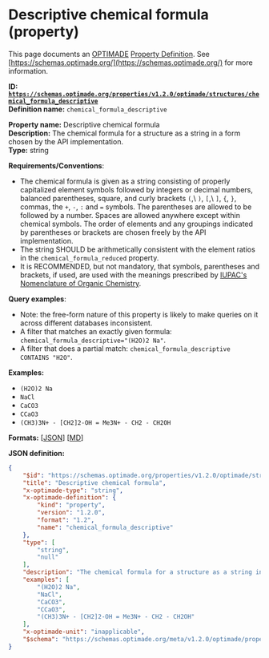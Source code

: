 # Descriptive chemical formula (property)
This page documents an [OPTIMADE](https://www.optimade.org/) [Property Definition](https://schemas.optimade.org/#definitions). See [https://schemas.optimade.org/](https://schemas.optimade.org/) for more information.

**ID: [`https://schemas.optimade.org/properties/v1.2.0/optimade/structures/chemical_formula_descriptive`](https://schemas.optimade.org/properties/v1.2.0/optimade/structures/chemical_formula_descriptive)**  
**Definition name:** `chemical_formula_descriptive`

**Property name:** Descriptive chemical formula  
**Description:** The chemical formula for a structure as a string in a form chosen by the API implementation.  
**Type:** string  

**Requirements/Conventions**:

- The chemical formula is given as a string consisting of properly capitalized element symbols followed by integers or decimal numbers, balanced parentheses, square, and curly brackets `(`,\ `)`, `[`,\ `]`, `{`, `}`, commas, the `+`, `-`, `:` and `=` symbols.
  The parentheses are allowed to be followed by a number.
  Spaces are allowed anywhere except within chemical symbols.
  The order of elements and any groupings indicated by parentheses or brackets are chosen freely by the API implementation.
- The string SHOULD be arithmetically consistent with the element ratios in the `chemical_formula_reduced` property.
- It is RECOMMENDED, but not mandatory, that symbols, parentheses and brackets, if used, are used with the meanings prescribed by [IUPAC's Nomenclature of Organic Chemistry](https://www.qmul.ac.uk/sbcs/iupac/bibliog/blue.html).

**Query examples**:

- Note: the free-form nature of this property is likely to make queries on it across different databases inconsistent.
- A filter that matches an exactly given formula: `chemical_formula_descriptive="(H2O)2 Na"`.
- A filter that does a partial match: `chemical_formula_descriptive CONTAINS "H2O"`.

**Examples:**

- `(H2O)2 Na`
- `NaCl`
- `CaCO3`
- `CCaO3`
- `(CH3)3N+ - [CH2]2-OH = Me3N+ - CH2 - CH2OH`

**Formats:** [[JSON](chemical_formula_descriptive.json)] [[MD](chemical_formula_descriptive.md)]

**JSON definition:**

``` json
{
    "$id": "https://schemas.optimade.org/properties/v1.2.0/optimade/structures/chemical_formula_descriptive",
    "title": "Descriptive chemical formula",
    "x-optimade-type": "string",
    "x-optimade-definition": {
        "kind": "property",
        "version": "1.2.0",
        "format": "1.2",
        "name": "chemical_formula_descriptive"
    },
    "type": [
        "string",
        "null"
    ],
    "description": "The chemical formula for a structure as a string in a form chosen by the API implementation.\n\n**Requirements/Conventions**:\n\n- The chemical formula is given as a string consisting of properly capitalized element symbols followed by integers or decimal numbers, balanced parentheses, square, and curly brackets `(`,\\ `)`, `[`,\\ `]`, `{`, `}`, commas, the `+`, `-`, `:` and `=` symbols.\n  The parentheses are allowed to be followed by a number.\n  Spaces are allowed anywhere except within chemical symbols.\n  The order of elements and any groupings indicated by parentheses or brackets are chosen freely by the API implementation.\n- The string SHOULD be arithmetically consistent with the element ratios in the `chemical_formula_reduced` property.\n- It is RECOMMENDED, but not mandatory, that symbols, parentheses and brackets, if used, are used with the meanings prescribed by [IUPAC's Nomenclature of Organic Chemistry](https://www.qmul.ac.uk/sbcs/iupac/bibliog/blue.html).\n\n**Query examples**:\n\n- Note: the free-form nature of this property is likely to make queries on it across different databases inconsistent.\n- A filter that matches an exactly given formula: `chemical_formula_descriptive=\"(H2O)2 Na\"`.\n- A filter that does a partial match: `chemical_formula_descriptive CONTAINS \"H2O\"`.",
    "examples": [
        "(H2O)2 Na",
        "NaCl",
        "CaCO3",
        "CCaO3",
        "(CH3)3N+ - [CH2]2-OH = Me3N+ - CH2 - CH2OH"
    ],
    "x-optimade-unit": "inapplicable",
    "$schema": "https://schemas.optimade.org/meta/v1.2.0/optimade/property_definition.md"
}
```